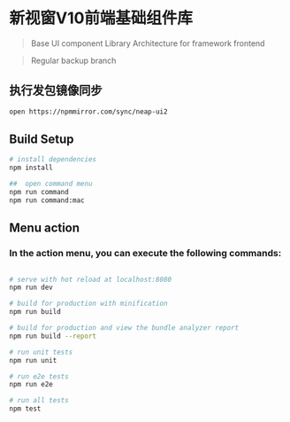#  新视窗V10前端基础组件库

>  Base UI component Library Architecture for framework frontend

>  Regular backup branch

## 执行发包镜像同步
``` bash
open https://npmmirror.com/sync/neap-ui2
```

## Build Setup

``` bash
# install dependencies
npm install

##  open command menu
npm run command
npm run command:mac

```
## Menu action
### In the action menu, you can execute the following commands:

``` bash

# serve with hot reload at localhost:8080
npm run dev

# build for production with minification
npm run build

# build for production and view the bundle analyzer report
npm run build --report

# run unit tests
npm run unit

# run e2e tests
npm run e2e

# run all tests
npm test

```
